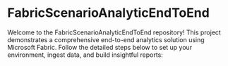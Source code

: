 # FabricScenarioAnalyticEndToEnd
Welcome to the FabricScenarioAnalyticEndToEnd repository! This project demonstrates a comprehensive end-to-end analytics solution using Microsoft Fabric. Follow the detailed steps below to set up your environment, ingest data, and build insightful reports:
